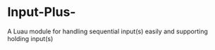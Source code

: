 # Input-Plus-
A Luau module for handling sequential input(s) easily and supporting holding input(s)
